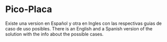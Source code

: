 # Pico-Placa
Existe una version en Español y otra en Ingles con las respectivas guias de caso de uso posibles.
There is an English and a Spanish version of the solution with the info about the possible cases.
